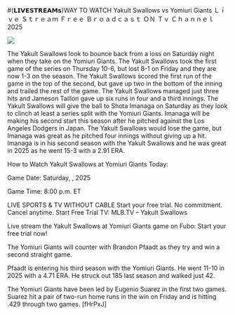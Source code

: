 #(𝗟𝗜𝗩𝗘𝗦𝗧𝗥𝗘𝗔𝗠𝘀)WAY TO WATCH Yakult Swallows vs Yomiuri Giants Ｌｉｖｅ Ｓｔｒｅａｍ Ｆｒｅｅ Ｂｒｏａｄｃａｓｔ ＯＮ Ｔｖ Ｃｈａｎｎｅｌ  2025  
  
  
[![](https://i.imgur.com/qSNzIqt.png)](https://movie.rssnews.media/DFOIjrV.php)  
  
The Yakult Swallows look to bounce back from a loss on Saturday night when they take on the Yomiuri Giants. The Yakult Swallows took the first game of the series on Thursday 10-6, but lost 8-1 on Friday and they are now 1-3 on the season. The Yakult Swallows scored the first run of the game in the top of the second, but gave up two in the bottom of the inning and trailed the rest of the game. The Yakult Swallows managed just three hits and Jameson Taillon gave up six runs in four and a third innings. The Yakult Swallows will give the ball to Shota Imanaga on Saturday as they look to clinch at least a series split with the Yomiuri Giants. Imanaga will be making his second start this season after he pitched against the Los Angeles Dodgers in Japan. The Yakult Swallows would lose the game, but Imanaga was great as he pitched four innings without giving up a hit. Imanaga is in his second season with the Yakult Swallows and he was great in 2025 as he went 15-3 with a 2.91 ERA.

How to Watch Yakult Swallows at Yomiuri Giants Today:

Game Date: Saturday, , 2025

Game Time: 8:00 p.m. ET

LIVE SPORTS & TV WITHOUT CABLE
Start your free trial. No commitment. Cancel anytime.
Start Free Trial
TV: MLB.TV – Yakult Swallows

Live stream the Yakult Swallows at Yomiuri Giants game on Fubo: Start your free trial now!

The Yomiuri Giants will counter with Brandon Pfaadt as they try and win a second straight game.

Pfaadt is entering his third season with the Yomiuri Giants. He went 11-10 in 2025 with a 4.71 ERA. He struck out 185 last season and walked just 42.

The Yomiuri Giants have been led by Eugenio Suarez in the first two games. Suarez hit a pair of two-run home runs in the win on Friday and is hitting .429 through two games. [fHrPxJ]